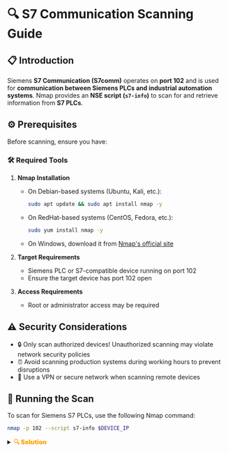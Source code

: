 # 🔍 S7 Communication Scanning Guide

## 📋 Introduction
Siemens **S7 Communication (S7comm)** operates on **port 102** and is used for **communication between Siemens PLCs and industrial automation systems**. Nmap provides an **NSE script (`s7-info`)** to scan for and retrieve information from **S7 PLCs**.

## ⚙️ Prerequisites
Before scanning, ensure you have:

### 🛠️ Required Tools
1. **Nmap Installation**
   - On Debian-based systems (Ubuntu, Kali, etc.):
     ```bash
     sudo apt update && sudo apt install nmap -y
     ```
   - On RedHat-based systems (CentOS, Fedora, etc.):
     ```bash
     sudo yum install nmap -y
     ```
   - On Windows, download it from [Nmap's official site](https://nmap.org/download.html)

2. **Target Requirements**
   - Siemens PLC or S7-compatible device running on port 102
   - Ensure the target device has port 102 open

3. **Access Requirements**
   - Root or administrator access may be required

## ⚠️ Security Considerations
- 🔒 Only scan authorized devices! Unauthorized scanning may violate network security policies
- ⏰ Avoid scanning production systems during working hours to prevent disruptions
- 🔐 Use a VPN or secure network when scanning remote devices

## 🚀 Running the Scan
To scan for Siemens S7 PLCs, use the following Nmap command:
```bash
nmap -p 102 --script s7-info $DEVICE_IP
```

<details>
  <summary><strong><span style="color:orange;font-weight: 900">🔍 Solution</span></strong></summary>

  ### 📊 Sample Output
  ```
  Starting Nmap 7.94SVN ( https://nmap.org ) at 2025-02-07 22:25 CET
  Nmap scan report for localhost (127.0.0.1)
  Host is up (0.00011s latency).

  PORT    STATE SERVICE
  102/tcp open  iso-tsap
  | s7-info: 
  |   Module: 6ES7 315-2EH14-0AB0 
  |   Basic Hardware: 6ES7 315-2EH14-0AB0 
  |   Version: 3.2.6
  |   System Name: SNAP7-SERVER
  |   Module Type: CPU 315-2 PN/DP
  |   Serial Number: S C-C2UR28922012
  |_  Copyright: Original Siemens Equipment
  Service Info: Device: specialized

  Nmap done: 1 IP address (1 host up) scanned in 0.05 seconds
  ```

  ### 🔎 Output Analysis
  - **Module**: The type of Siemens PLC (e.g., CPU 315-2 PN/DP)
  - **Version**: Firmware version installed on the PLC
  - **Serial**: Unique hardware identifier
  - **Plant Identification**: Custom plant or site name configured in the PLC
  - **Copyright**: Manufacturer details (Siemens AG)

  ### ✅ Conclusion
  Using Nmap's s7-info script, you can gather valuable details about Siemens PLCs on a network. This helps security analysts, pentesters, and industrial engineers identify and secure S7 devices.

  Happy Scanning! 🔍🚀
</details>
